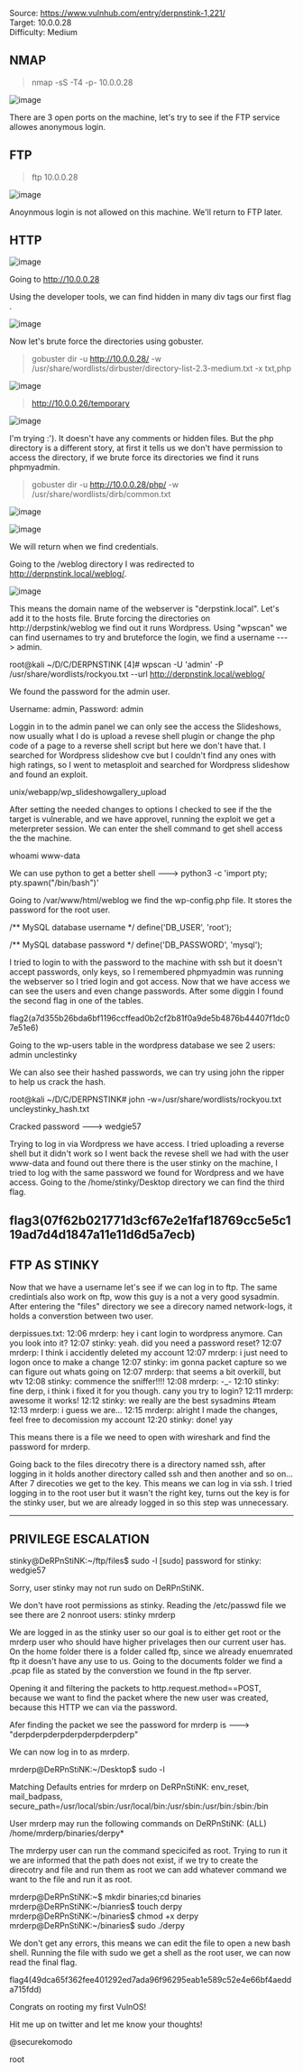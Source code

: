 Source: https://www.vulnhub.com/entry/derpnstink-1,221/  
Target: 10.0.0.28  
Difficulty: Medium

## NMAP 
> nmap -sS -T4 -p- 10.0.0.28

![image](https://user-images.githubusercontent.com/76552238/157495241-eaa4a132-9081-462f-8dfc-12a802d7504e.png)

There are 3 open ports on the machine, let's try to see if the FTP service allowes anonymous login.
## FTP

> ftp 10.0.0.28

![image](https://user-images.githubusercontent.com/76552238/157495380-68ee42d4-ed5a-4cff-8188-1a9917db3f00.png)

Anoynmous login is not allowed on this machine. We'll return to FTP later.

## HTTP

![image](https://user-images.githubusercontent.com/76552238/157495654-28ea7f1b-adb7-48ce-b564-ad92e3b1411d.png)

Going to http://10.0.0.28

Using the developer tools, we can find hidden in many div tags our first flag .

![image](https://user-images.githubusercontent.com/76552238/157495979-069c3cb7-e8d2-4feb-aaf5-9ac8516c799b.png)

Now let's brute force the directories using gobuster.

> gobuster dir -u http://10.0.0.28/ -w /usr/share/wordlists/dirbuster/directory-list-2.3-medium.txt -x txt,php

![image](https://user-images.githubusercontent.com/76552238/157496895-4a9067e3-6a62-4dca-8b8f-bd52402e2aca.png)

> http://10.0.0.26/temporary

![image](https://user-images.githubusercontent.com/76552238/157498420-ae193899-da04-4acd-a9b4-75c42ef30c70.png)

I'm trying :').  It doesn't have any comments or hidden files.
But the php directory is a different story, at first it tells us we don't have permission to access the directory, if we brute force its directories we find it runs phpmyadmin.

> gobuster dir -u http://10.0.0.28/php/ -w /usr/share/wordlists/dirb/common.txt

![image](https://user-images.githubusercontent.com/76552238/157499082-8dd93d73-ed9f-4c61-951a-11506a50eba8.png)

![image](https://user-images.githubusercontent.com/76552238/157499795-92355261-470e-4740-8e1e-52290d80af71.png)

We will return when we find credentials.

Going to the /weblog directory I was redirected to http://derpnstink.local/weblog/.

![image](https://user-images.githubusercontent.com/76552238/157500007-6eae541c-7387-41c4-9397-05d4421cff6e.png)

This means the domain name of the webserver is "derpstink.local". Let's add it to the hosts file.
Brute forcing the directories on http://derpstink/weblog we find out it runs Wordpress.
Using "wpscan" we can find usernames to try and bruteforce the login, we find a username ---> admin.

root@kali ~/D/C/DERPNSTINK [4]# wpscan -U 'admin' -P /usr/share/wordlists/rockyou.txt --url http://derpnstink.local/weblog/

We found the password for the admin user.

Username: admin, Password: admin

Loggin in to the admin panel we can only see the access the Slideshows, now usually what I do is upload a revese shell plugin or change the php code of a page to a reverse shell script but here we don't have that.
I searched for Wordpress slideshow cve but I couldn't find any ones with high ratings, so I went to metasploit and searched for Wordpress slideshow and found an exploit.

unix/webapp/wp_slideshowgallery_upload

After setting the needed changes to options I checked to see if the the target is vulnerable, and we have approvel, running the exploit we get a meterpreter session.
We can enter the shell command to get shell access the the machine.

whoami
www-data

We can use python to get a better shell ---> python3 -c 'import pty; pty.spawn("/bin/bash")'

Going to /var/www/html/weblog we find the wp-config.php file. It stores the password for the root user.

/** MySQL database username */
define('DB_USER', 'root');

/** MySQL database password */
define('DB_PASSWORD', 'mysql');

I tried to login to with the password to the machine with ssh but it doesn't accept passwords, only keys, so I remembered phpmyadmin was running the webserver so I tried login and got access. Now that we have access we can see the users and even change passwords.
After some diggin I found the second flag in one of the tables.

flag2(a7d355b26bda6bf1196ccffead0b2cf2b81f0a9de5b4876b44407f1dc07e51e6)

Going to the wp-users table in the wordpress database we see 2 users:
admin
unclestinky

We can also see their hashed passwords, we can try using john the ripper to help us crack the hash.

root@kali ~/D/C/DERPNSTINK# john -w=/usr/share/wordlists/rockyou.txt uncleystinky_hash.txt 

Cracked password ---> wedgie57

Trying to log in via Wordpress we have access.
I tried uploading a reverse shell but it didn't work so I went back the revese shell we had with the user www-data and found out there there is the user stinky on the machine, I tried to log with the same password we found for Wordpress and we have access.
Going to the /home/stinky/Desktop directory we can find the third flag.

flag3(07f62b021771d3cf67e2e1faf18769cc5e5c119ad7d4d1847a11e11d6d5a7ecb)
---------------------------------------------------------------------------------------------------------
FTP AS STINKY
---------------------------------------------------------------------------------------------------------
Now that we have a username let's see if we can log in to ftp. The same credintials also work on ftp, wow this guy is a not a very good sysadmin.
After entering the "files" directory we see a direcory named network-logs, it holds a converstion between two user.

derpissues.txt:
12:06 mrderp: hey i cant login to wordpress anymore. Can you look into it?
12:07 stinky: yeah. did you need a password reset?
12:07 mrderp: I think i accidently deleted my account
12:07 mrderp: i just need to logon once to make a change
12:07 stinky: im gonna packet capture so we can figure out whats going on
12:07 mrderp: that seems a bit overkill, but wtv
12:08 stinky: commence the sniffer!!!!
12:08 mrderp: -_-
12:10 stinky: fine derp, i think i fixed it for you though. cany you try to login?
12:11 mrderp: awesome it works!
12:12 stinky: we really are the best sysadmins #team
12:13 mrderp: i guess we are...
12:15 mrderp: alright I made the changes, feel free to decomission my account
12:20 stinky: done! yay

This means there is a file we need to open with wireshark and find the password for mrderp.

Going back to the files direcotry there is a directory named ssh, after logging in it holds another directory called ssh and then another and so on...
After 7 direcoties we get to the key.
This means we can log in via ssh. I tried logging in to the root user but it wasn't the right key, turns out the key is for the stinky user, but we are already logged in so this step was unnecessary.

---------------------------------------------------------------------------------------------------------
PRIVILEGE ESCALATION
---------------------------------------------------------------------------------------------------------
stinky@DeRPnStiNK:~/ftp/files$ sudo -l
[sudo] password for stinky: wedgie57

Sorry, user stinky may not run sudo on DeRPnStiNK.

We don't have root permissions as stinky.
Reading the /etc/passwd file we see there are 2 nonroot users:
stinky
mrderp

We are logged in as the stinky user so our goal is to either get root or the mrderp user who should have higher privelages then our current user has.
On the home folder there is a folder called ftp, since we already enuemrated ftp it doesn't have any use to us.
Going to the documents folder we find a .pcap file as stated by the converstion we found in the ftp server.

Opening it and filtering the packets to http.request.method==POST, because we want to find the packet where the new user was created, because this HTTP we can via the password. 

Afer finding the packet we see the password for mrderp is ---> "derpderpderpderpderpderpderp"

We can now log in to as mrderp.

mrderp@DeRPnStiNK:~/Desktop$ sudo -l

Matching Defaults entries for mrderp on DeRPnStiNK:
    env_reset, mail_badpass,
    secure_path=/usr/local/sbin\:/usr/local/bin\:/usr/sbin\:/usr/bin\:/sbin\:/bin

User mrderp may run the following commands on DeRPnStiNK:
    (ALL) /home/mrderp/binaries/derpy*

The mrderpy user can run the command specicifed as root. Trying to run it we are informed that the path does not exist, if we try to create the direcotry and file and run them as root we can add whatever command we want to the file and run it as root.

mrderp@DeRPnStiNK:~$ mkdir binaries;cd binaries
mrderp@DeRPnStiNK:~/bianries$ touch derpy
mrderp@DeRPnStiNK:~/binaries$ chmod +x derpy 
mrderp@DeRPnStiNK:~/binaries$ sudo ./derpy

We don't get any errors, this means we can edit the file to open a new bash shell.
Running the file with sudo we get a shell as the root user, we can now read the final flag.

flag4(49dca65f362fee401292ed7ada96f96295eab1e589c52e4e66bf4aedda715fdd)

Congrats on rooting my first VulnOS!

Hit me up on twitter and let me know your thoughts!

@securekomodo


root
